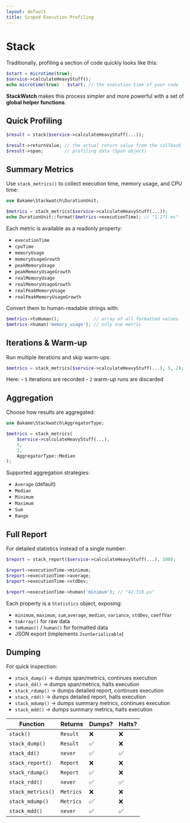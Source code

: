 ```yaml
---
layout: default
title: Scoped Execution Profiling
---
```


# Stack

Traditionally, profiling a section of code quickly looks like this:

```php
$start = microtime(true);
$service->calculateHeavyStuff();
echo microtime(true) - $start; // the execution time of your code
```

**StackWatch** makes this process simpler and more powerful with a set of **global helper functions**.

## Quick Profiling

```php
$result = stack($service->calculateHeavyStuff(...));

$result->returnValue; // the actual return value from the callback
$result->span;        // profiling data (Span object)
```

## Summary Metrics

Use `stack_metrics()` to collect execution time, memory usage, and CPU time:

```php
use Bakame\Stackwatch\DurationUnit;

$metrics = stack_metrics($service->calculateHeavyStuff(...));
echo DurationUnit::format($metrics->executionTime); // "1.271 ms"
```
Each metric is available as a readonly property:

- `executionTime`
- `cpuTime`
- `memoryUsage`
- `memoryUsageGrowth`
- `peakMemoryUsage`
- `peakMemoryUsageGrowth`
- `realMemoryUsage`
- `realMemoryUsageGrowth`
- `realPeakMemoryUsage`
- `realPeakMemoryUsageGrowth`

Convert them to human-readable strings with:

```php
$metrics->toHuman();             // array of all formatted values
$metrics->human('memory_usage'); // only one metric
```

## Iterations & Warm-up

Run multiple iterations and skip warm-ups:

```php
$metrics = stack_metrics($service->calculateHeavyStuff(...), 5, 2);
```
Here:
    - `5` iterations are recorded
    - `2` warm-up runs are discarded

## Aggregation

Choose how results are aggregated:

```php
use Bakame\Stackwatch\AggregatorType;

$metrics = stack_metrics(
    $service->calculateHeavyStuff(...),
    5,
    2,
    AggregatorType::Median
);
```

Supported aggregation strategies:

- `Average` (default)
- `Median`
- `Minimum`
- `Maximum`
- `Sum`
- `Range`

## Full Report

For detailed statistics instead of a single number:

```php
$report = stack_report($service->calculateHeavyStuff(...), 100);

$report->executionTime->minimum;
$report->executionTime->average;
$report->executionTime->stdDev;

$report->executionTime->human('minimum'); // "42.318 μs"
```

Each property is a `Statistics` object, exposing:

- `minimum`, `maximum`, `sum`,`average`, `median`, `variance`, `stdDev`, `coeffVar`
- `toArray()` for raw data
- `toHuman()` / `human()` for formatted data
- JSON export (implements `JsonSerializable`)

## Dumping

For quick inspection:

 - `stack_dump()` → dumps span/metrics, continues execution
- `stack_dd()` → dumps span/metrics, halts execution
- `stack_rdump()` → dumps detailed report, continues execution
- `stack_rdd()` → dumps detailed report, halts execution
- `stack_mdump()` → dumps summary metrics, continues execution
- `stack_mdd()` → dumps summary metrics, halts execution


| Function          | Returns   | Dumps? | Halts? |
|-------------------|-----------|--------|--------|
| `stack()`         | `Result`  | ❌      | ❌      |
| `stack_dump()`    | `Result`  | ✅      | ❌      |
| `stack_dd()`      | `never`   | ✅      | ✅      |
| `stack_report()`  | `Report`  | ❌      | ❌      |
| `stack_rdump()`   | `Report`  | ✅      | ❌      |
| `stack_rdd()`     | `never`   | ✅      | ✅      |
| `stack_metrics()` | `Metrics` | ❌      | ❌      |
| `stack_mdump()`   | `Metrics` | ✅      | ❌      |
| `stack_mdd()`     | `never`   | ✅      | ✅      |
